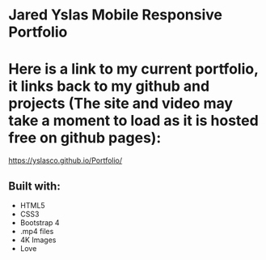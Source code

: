 # Jared Yslas Mobile Responsive Portfolio

# Here is a link to my current portfolio, it links back to my github and projects (The site and video may take a moment to load as it is hosted free on github pages):

https://yslasco.github.io/Portfolio/

## Built with:

- HTML5
- CSS3
- Bootstrap 4
- .mp4 files
- 4K Images
- Love

